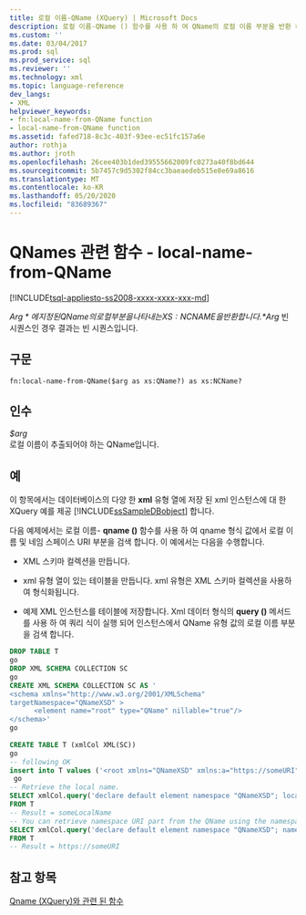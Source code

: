 ```yaml
---
title: 로컬 이름-QName (XQuery) | Microsoft Docs
description: 로컬 이름-QName () 함수를 사용 하 여 QName의 로컬 이름 부분을 반환 하는 방법에 대해 알아봅니다.
ms.custom: ''
ms.date: 03/04/2017
ms.prod: sql
ms.prod_service: sql
ms.reviewer: ''
ms.technology: xml
ms.topic: language-reference
dev_langs:
- XML
helpviewer_keywords:
- fn:local-name-from-QName function
- local-name-from-QName function
ms.assetid: fafed718-8c3c-403f-93ee-ec51fc157a6e
author: rothja
ms.author: jroth
ms.openlocfilehash: 26cee403b1ded39555662009fc0273a40f8bd644
ms.sourcegitcommit: 5b7457c9d5302f84cc3baeaedeb515e8e69a8616
ms.translationtype: MT
ms.contentlocale: ko-KR
ms.lasthandoff: 05/20/2020
ms.locfileid: "83689367"
---
```

# <a name="functions-related-to-qnames---local-name-from-qname"></a>QNames 관련 함수 - local-name-from-QName
[!INCLUDE[tsql-appliesto-ss2008-xxxx-xxxx-xxx-md](../includes/tsql-appliesto-ss2008-xxxx-xxxx-xxx-md.md)]

  *$Arg*에 지정 된 QName의 로컬 부분을 나타내는 XS: NCNAME을 반환 합니다. *$Arg* 빈 시퀀스인 경우 결과는 빈 시퀀스입니다.  
  
## <a name="syntax"></a>구문  
  
```  
fn:local-name-from-QName($arg as xs:QName?) as xs:NCName?  
```  
  
## <a name="arguments"></a>인수  
 *$arg*  
 로컬 이름이 추출되어야 하는 QName입니다.  
  
## <a name="examples"></a>예  
 이 항목에서는 데이터베이스의 다양 한 **xml** 유형 열에 저장 된 xml 인스턴스에 대 한 XQuery 예를 제공 [!INCLUDE[ssSampleDBobject](../includes/sssampledbobject-md.md)] 합니다.  
  
 다음 예제에서는 로컬 이름- **qname ()** 함수를 사용 하 여 qname 형식 값에서 로컬 이름 및 네임 스페이스 URI 부분을 검색 합니다. 이 예에서는 다음을 수행합니다.  
  
-   XML 스키마 컬렉션을 만듭니다.  
  
-   xml 유형 열이 있는 테이블을 만듭니다. xml 유형은 XML 스키마 컬렉션을 사용하여 형식화됩니다.  
  
-   예제 XML 인스턴스를 테이블에 저장합니다. Xml 데이터 형식의 **query ()** 메서드를 사용 하 여 쿼리 식이 실행 되어 인스턴스에서 QName 유형 값의 로컬 이름 부분을 검색 합니다.  
  
```sql
DROP TABLE T  
go  
DROP XML SCHEMA COLLECTION SC  
go  
CREATE XML SCHEMA COLLECTION SC AS '  
<schema xmlns="http://www.w3.org/2001/XMLSchema"  
targetNamespace="QNameXSD" >  
      <element name="root" type="QName" nillable="true"/>  
</schema>'  
go  
  
CREATE TABLE T (xmlCol XML(SC))  
go  
-- following OK  
insert into T values ('<root xmlns="QNameXSD" xmlns:a="https://someURI">a:someLocalName</root>')  
 go  
-- Retrieve the local name.   
SELECT xmlCol.query('declare default element namespace "QNameXSD"; local-name-from-QName(/root[1])')  
FROM T  
-- Result = someLocalName  
-- You can retrieve namespace URI part from the QName using the namespace-uri-from-QName() function  
SELECT xmlCol.query('declare default element namespace "QNameXSD"; namespace-uri-from-QName(/root[1])')  
FROM T  
-- Result = https://someURI  
```  
  
## <a name="see-also"></a>참고 항목  
 [Qname &#40;XQuery&#41;와 관련 된 함수](https://msdn.microsoft.com/library/7e07eb26-f551-4b63-ab77-861684faff71)  
  
  
